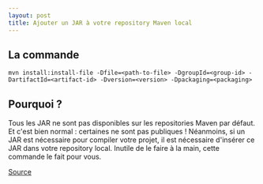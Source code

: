```yaml
---
layout: post
title: Ajouter un JAR à votre repository Maven local
---
```


## La commande

```
mvn install:install-file -Dfile=<path-to-file> -DgroupId=<group-id> -DartifactId=<artifact-id> -Dversion=<version> -Dpackaging=<packaging>
```

## Pourquoi ?

Tous les JAR ne sont pas disponibles sur les repositories Maven par défaut. Et
c'est bien normal : certaines ne sont pas publiques ! Néanmoins, si un JAR est
nécessaire pour compiler votre projet, il est nécessaire d'insérer ce JAR dans
votre repository local. Inutile de le faire à la main, cette commande le fait
pour vous.

[Source](https://maven.apache.org/guides/mini/guide-3rd-party-jars-local.html)
